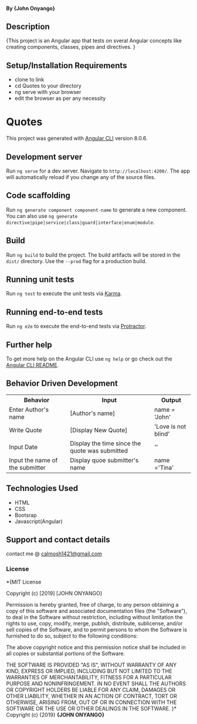 #### By **{John Onyango}**
## Description
{This project is an Angular app that tests on sveral Angular concepts like creating components, classes, pipes and directives. }

## Setup/Installation Requirements
* clone to link 
* cd Quotes to your directory
* ng serve with your browser
* edit the browser as per any necessity

# Quotes

This project was generated with [Angular CLI](https://github.com/angular/angular-cli) version 8.0.6.

## Development server

Run `ng serve` for a dev server. Navigate to `http://localhost:4200/`. The app will automatically reload if you change any of the source files.

## Code scaffolding

Run `ng generate component component-name` to generate a new component. You can also use `ng generate directive|pipe|service|class|guard|interface|enum|module`.

## Build

Run `ng build` to build the project. The build artifacts will be stored in the `dist/` directory. Use the `--prod` flag for a production build.

## Running unit tests

Run `ng test` to execute the unit tests via [Karma](https://karma-runner.github.io).

## Running end-to-end tests

Run `ng e2e` to execute the end-to-end tests via [Protractor](http://www.protractortest.org/).

## Further help

To get more help on the Angular CLI use `ng help` or go check out the [Angular CLI README](https://github.com/angular/angular-cli/blob/master/README.md).

## Behavior Driven Development
<table>
    <tr>
      <th>Behavior</th> 
      <th>Input</th> 
      <th>Output</th>   
    </tr>
    <tr>
        <td>Enter Author's name</td>
        <td>[Author's name]</td>
        <td>name = 'John'</td>
    </tr>
    <tr>
        <td>Write Quote</td>
        <td>[Display New Quote]</td>
        <td>'Love is not blind'</td>
    </tr>
    <tr>
        <td>Input Date</td>
        <td>Display the time since the quote was submitted</td>
        <td>''</td>
    </tr>
    <tr>
        <td>Input the name of the submitter</td>
        <td>Display quoe submitter's name</td>
        <td>name ='Tina'</td>
    </tr>    
</table>

## Technologies Used
* HTML
* CSS
* Bootsrap
* Javascript(Angular)

## Support and contact details
contact me @ calmosh1421@gmail.com
### License
*{MIT License

Copyright (c) [2019] [JOHN ONYANGO]

Permission is hereby granted, free of charge, to any person obtaining a copy
of this software and associated documentation files (the "Software"), to deal
in the Software without restriction, including without limitation the rights
to use, copy, modify, merge, publish, distribute, sublicense, and/or sell
copies of the Software, and to permit persons to whom the Software is
furnished to do so, subject to the following conditions:

The above copyright notice and this permission notice shall be included in all
copies or substantial portions of the Software.

THE SOFTWARE IS PROVIDED "AS IS", WITHOUT WARRANTY OF ANY KIND, EXPRESS OR
IMPLIED, INCLUDING BUT NOT LIMITED TO THE WARRANTIES OF MERCHANTABILITY,
FITNESS FOR A PARTICULAR PURPOSE AND NONINFRINGEMENT. IN NO EVENT SHALL THE
AUTHORS OR COPYRIGHT HOLDERS BE LIABLE FOR ANY CLAIM, DAMAGES OR OTHER
LIABILITY, WHETHER IN AN ACTION OF CONTRACT, TORT OR OTHERWISE, ARISING FROM,
OUT OF OR IN CONNECTION WITH THE SOFTWARE OR THE USE OR OTHER DEALINGS IN THE
SOFTWARE.
}*
Copyright (c) {2019} **{JOHN ONYANGO}**
